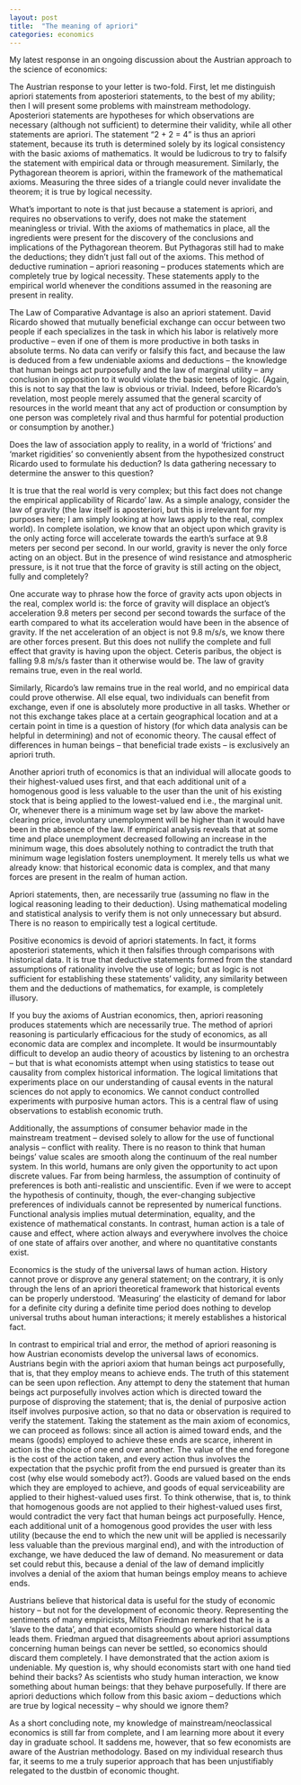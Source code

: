 ```yaml
---
layout: post
title:  "The meaning of apriori"
categories: economics
---
```


My latest response in an ongoing discussion about the Austrian approach to the science of economics:

The Austrian response to your letter is two-fold. First, let me distinguish apriori statements from aposteriori statements, to the best of my ability; then I will present some problems with mainstream methodology. Aposteriori statements are hypotheses for which observations are necessary (although not sufficient) to determine their validity, while all other statements are apriori. The statement “2 + 2 = 4” is thus an apriori statement, because its truth is determined solely by its logical consistency with the basic axioms of mathematics. It would be ludicrous to try to falsify the statement with empirical data or through measurement. Similarly, the Pythagorean theorem is apriori, within the framework of the mathematical axioms. Measuring the three sides of a triangle could never invalidate the theorem; it is true by logical necessity.

<!--more-->

What’s important to note is that just because a statement is apriori, and requires no observations to verify, does not make the statement meaningless or trivial. With the axioms of mathematics in place, all the ingredients were present for the discovery of the conclusions and implications of the Pythagorean theorem. But Pythagoras still had to make the deductions; they didn’t just fall out of the axioms. This method of deductive rumination – apriori reasoning – produces statements which are completely true by logical necessity. These statements apply to the empirical world whenever the conditions assumed in the reasoning are present in reality.

The Law of Comparative Advantage is also an apriori statement. David Ricardo showed that mutually beneficial exchange can occur between two people if each specializes in the task in which his labor is relatively more productive – even if one of them is more productive in both tasks in absolute terms. No data can verify or falsify this fact, and because the law is deduced from a few undeniable axioms and deductions – the knowledge that human beings act purposefully and the law of marginal utility – any conclusion in opposition to it would violate the basic tenets of logic. (Again, this is not to say that the law is obvious or trivial. Indeed, before Ricardo’s revelation, most people merely assumed that the general scarcity of resources in the world meant that any act of production or consumption by one person was completely rival and thus harmful for potential production or consumption by another.)

Does the law of association apply to reality, in a world of ‘frictions’ and ‘market rigidities’ so conveniently absent from the hypothesized construct Ricardo used to formulate his deduction? Is data gathering necessary to determine the answer to this question?

It is true that the real world is very complex; but this fact does not change the empirical applicability of Ricardo’ law. As a simple analogy, consider the law of gravity (the law itself is aposteriori, but this is irrelevant for my purposes here; I am simply looking at how laws apply to the real, complex world). In complete isolation, we know that an object upon which gravity is the only acting force will accelerate towards the earth’s surface at 9.8 meters per second per second. In our world, gravity is never the only force acting on an object. But in the presence of wind resistance and atmospheric pressure, is it not true that the force of gravity is still acting on the object, fully and completely?

One accurate way to phrase how the force of gravity acts upon objects in the real, complex world is: the force of gravity will displace an object’s acceleration 9.8 meters per second per second towards the surface of the earth compared to what its acceleration would have been in the absence of gravity. If the net acceleration of an object is not 9.8 m/s/s, we know there are other forces present. But this does not nullify the complete and full effect that gravity is having upon the object. Ceteris paribus, the object is falling 9.8 m/s/s faster than it otherwise would be. The law of gravity remains true, even in the real world.

Similarly, Ricardo’s law remains true in the real world, and no empirical data could prove otherwise. All else equal, two individuals can benefit from exchange, even if one is absolutely more productive in all tasks. Whether or not this exchange takes place at a certain geographical location and at a certain point in time is a question of history (for which data analysis can be helpful in determining) and not of economic theory. The causal effect of differences in human beings – that beneficial trade exists – is exclusively an apriori truth.

Another apriori truth of economics is that an individual will allocate goods to their highest-valued uses first, and that each additional unit of a homogenous good is less valuable to the user than the unit of his existing stock that is being applied to the lowest-valued end i.e., the marginal unit. Or, whenever there is a minimum wage set by law above the market-clearing price, involuntary unemployment will be higher than it would have been in the absence of the law. If empirical analysis reveals that at some time and place unemployment decreased following an increase in the minimum wage, this does absolutely nothing to contradict the truth that minimum wage legislation fosters unemployment. It merely tells us what we already know: that historical economic data is complex, and that many forces are present in the realm of human action.

Apriori statements, then, are necessarily true (assuming no flaw in the logical reasoning leading to their deduction). Using mathematical modeling and statistical analysis to verify them is not only unnecessary but absurd. There is no reason to empirically test a logical certitude.

Positive economics is devoid of apriori statements. In fact, it forms aposteriori statements, which it then falsifies through comparisons with historical data. It is true that deductive statements formed from the standard assumptions of rationality involve the use of logic; but as logic is not sufficient for establishing these statements’ validity, any similarity between them and the deductions of mathematics, for example, is completely illusory.

If you buy the axioms of Austrian economics, then, apriori reasoning produces statements which are necessarily true. The method of apriori reasoning is particularly efficacious for the study of economics, as all economic data are complex and incomplete. It would be insurmountably difficult to develop an audio theory of acoustics by listening to an orchestra – but that is what economists attempt when using statistics to tease out causality from complex historical information. The logical limitations that experiments place on our understanding of causal events in the natural sciences do not apply to economics. We cannot conduct controlled experiments with purposive human actors. This is a central flaw of using observations to establish economic truth.

Additionally, the assumptions of consumer behavior made in the mainstream treatment – devised solely to allow for the use of functional analysis – conflict with reality. There is no reason to think that human beings’ value scales are smooth along the continuum of the real number system. In this world, humans are only given the opportunity to act upon discrete values. Far from being harmless, the assumption of continuity of preferences is both anti-realistic and unscientific. Even if we were to accept the hypothesis of continuity, though, the ever-changing subjective preferences of individuals cannot be represented by numerical functions. Functional analysis implies mutual determination, equality, and the existence of mathematical constants. In contrast, human action is a tale of cause and effect, where action always and everywhere involves the choice of one state of affairs over another, and where no quantitative constants exist.

Economics is the study of the universal laws of human action. History cannot prove or disprove any general statement; on the contrary, it is only through the lens of an apriori theoretical framework that historical events can be properly understood. ‘Measuring’ the elasticity of demand for labor for a definite city during a definite time period does nothing to develop universal truths about human interactions; it merely establishes a historical fact.

In contrast to empirical trial and error, the method of apriori reasoning is how Austrian economists develop the universal laws of economics. Austrians begin with the apriori axiom that human beings act purposefully, that is, that they employ means to achieve ends. The truth of this statement can be seen upon reflection. Any attempt to deny the statement that human beings act purposefully involves action which is directed toward the purpose of disproving the statement; that is, the denial of purposive action itself involves purposive action, so that no data or observation is required to verify the statement. Taking the statement as the main axiom of economics, we can proceed as follows: since all action is aimed toward ends, and the means (goods) employed to achieve these ends are scarce, inherent in action is the choice of one end over another. The value of the end foregone is the cost of the action taken, and every action thus involves the expectation that the psychic profit from the end pursued is greater than its cost (why else would somebody act?). Goods are valued based on the ends which they are employed to achieve, and goods of equal serviceability are applied to their highest-valued uses first. To think otherwise, that is, to think that homogenous goods are not applied to their highest-valued uses first, would contradict the very fact that human beings act purposefully. Hence, each additional unit of a homogenous good provides the user with less utility (because the end to which the new unit will be applied is necessarily less valuable than the previous marginal end), and with the introduction of exchange, we have deduced the law of demand. No measurement or data set could rebut this, because a denial of the law of demand implicitly involves a denial of the axiom that human beings employ means to achieve ends.

Austrians believe that historical data is useful for the study of economic history – but not for the development of economic theory. Representing the sentiments of many empiricists, Milton Friedman remarked that he is a ‘slave to the data’, and that economists should go where historical data leads them. Friedman argued that disagreements about apriori assumptions concerning human beings can never be settled, so economics should discard them completely. I have demonstrated that the action axiom is undeniable. My question is, why should economists start with one hand tied behind their backs? As scientists who study human interaction, we know something about human beings: that they behave purposefully. If there are apriori deductions which follow from this basic axiom – deductions which are true by logical necessity – why should we ignore them?

As a short concluding note, my knowledge of mainstream/neoclassical economics is still far from complete, and I am learning more about it every day in graduate school. It saddens me, however, that so few economists are aware of the Austrian methodology. Based on my individual research thus far, it seems to me a truly superior approach that has been unjustifiably relegated to the dustbin of economic thought.